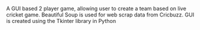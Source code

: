 A GUI based 2 player game, allowing user to create a team based on live cricket game. Beautiful Soup is used for web scrap data from Cricbuzz. GUI is created using the Tkinter library in Python

